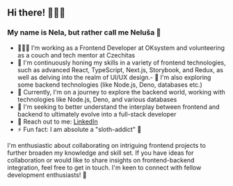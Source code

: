 ## Hi there! 🙋🏻‍♀️
### My name is Nela, but rather call me Neluša 🦄


- 👩🏽‍💻 I’m working as a Frontend Developer at OKsystem and volunteering as a couch and tech mentor at Czechitas
- 🌱 I'm continuously honing my skills in a variety of frontend technologies, such as advanced React, TypeScript, Next.js, Storybook, and Redux, as well as delving into the realm of UI/UX design.- 🔭 I'm also exploring some backend technologies (like Node.js, Deno, databases etc.)
- 🔭 Currently, I'm on a journey to explore the backend world, working with technologies like Node.js, Deno, and various databases
- 🤔 I'm seeking to better understand the interplay between frontend and backend to ultimately evolve into a full-stack developer
- 📱 Reach out to me: [LinkedIn](https://www.linkedin.com/in/nelaletochova)
- ⚡ Fun fact: I am absolute a "sloth-addict" 🦥

I'm enthusiastic about collaborating on intriguing frontend projects to further broaden my knowledge and skill set. If you have ideas for collaboration or would like to share insights on frontend-backend integration, feel free to get in touch. I'm keen to connect with fellow development enthusiasts! 🚀

<!--
**Nelusa/Nelusa** is a ✨ _special_ ✨ repository because its `README.md` (this file) appears on your GitHub profile.

Here are some ideas to get you started:

- 🔭 I’m currently working on ...
- 🌱 I’m currently learning ...
- 👯 I’m looking to collaborate on ...
- 🤔 I’m looking for help with ...
- 💬 Ask me about ...
- 📫 How to reach me: ...
- 😄 Pronouns: ...
- ⚡ Fun fact: ...


-->
